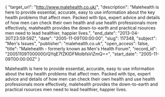 {
  "target_url": "http://www.malehealth.co.uk/", 
  "description": "Malehealth is here to provide essential, accurate, easy to use information about the key health problems that affect men. Packed with tips, expert advice and details of how men can check their own health and use health professionals more effectively, malehealth provides the down-to-earth and practical rsources men need to lead healthier, happier lives.", 
  "end_date": "2013-04-30T23:59:59Z", 
  "date": "2005-11-09T00:00:00", 
  "slug": 117348, 
  "subject": "Men's Issues", 
  "publisher": "malehealth.co.uk", 
  "open_access": false, 
  "title": "Malehealth - formerly known as Men's Health Forum", 
  "record_id": "20051109T000000/QYqE7fZKIDFMolbfsViZmQ==", 
  "start_date": "2005-11-09T00:00:00Z"
}

Malehealth is here to provide essential, accurate, easy to use information about the key health problems that affect men. Packed with tips, expert advice and details of how men can check their own health and use health professionals more effectively, malehealth provides the down-to-earth and practical rsources men need to lead healthier, happier lives.